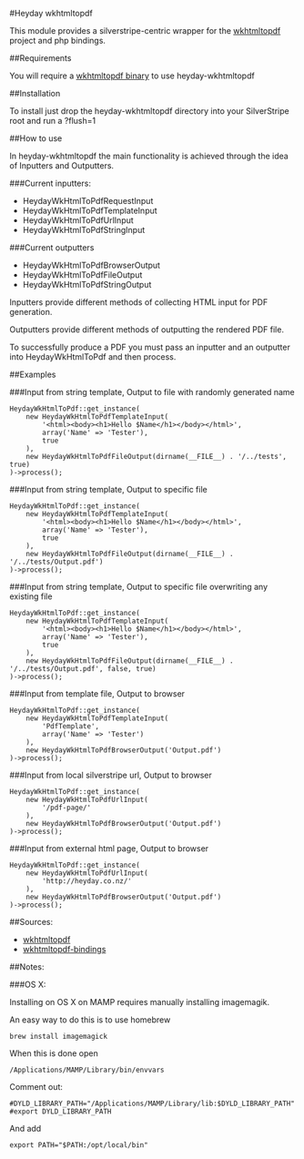 #Heyday wkhtmltopdf

This module provides a silverstripe-centric wrapper for the [wkhtmltopdf](http://code.google.com/p/wkhtmltopdf/) project and php bindings.

##Requirements

You will require a [wkhtmltopdf binary](http://code.google.com/p/wkhtmltopdf/downloads/list) to use heyday-wkhtmltopdf

##Installation

To install just drop the heyday-wkhtmltopdf directory into your SilverStripe root and run a ?flush=1

##How to use

In heyday-wkhtmltopdf the main functionality is achieved through the idea of Inputters and Outputters. 

###Current inputters:

- HeydayWkHtmlToPdfRequestInput
- HeydayWkHtmlToPdfTemplateInput
- HeydayWkHtmlToPdfUrlInput
- HeydayWkHtmlToPdfStringInput

###Current outputters

- HeydayWkHtmlToPdfBrowserOutput
- HeydayWkHtmlToPdfFileOutput
- HeydayWkHtmlToPdfStringOutput

Inputters provide different methods of collecting HTML input for PDF generation.

Outputters provide different methods of outputting the rendered PDF file.

To successfully produce a PDF you must pass an inputter and an outputter into HeydayWkHtmlToPdf and then process.

##Examples

###Input from string template, Output to file with randomly generated name

	HeydayWkHtmlToPdf::get_instance(
		new HeydayWkHtmlToPdfTemplateInput(
			'<html><body><h1>Hello $Name</h1></body></html>',
			array('Name' => 'Tester'),
			true
		),
		new HeydayWkHtmlToPdfFileOutput(dirname(__FILE__) . '/../tests', true) 
	)->process();

###Input from string template, Output to specific file

	HeydayWkHtmlToPdf::get_instance(
		new HeydayWkHtmlToPdfTemplateInput(
			'<html><body><h1>Hello $Name</h1></body></html>',
			array('Name' => 'Tester'),
			true
		),
		new HeydayWkHtmlToPdfFileOutput(dirname(__FILE__) . '/../tests/Output.pdf') 
	)->process();

###Input from string template, Output to specific file overwriting any existing file

	HeydayWkHtmlToPdf::get_instance(
		new HeydayWkHtmlToPdfTemplateInput(
			'<html><body><h1>Hello $Name</h1></body></html>',
			array('Name' => 'Tester'),
			true
		),
		new HeydayWkHtmlToPdfFileOutput(dirname(__FILE__) . '/../tests/Output.pdf', false, true) 
	)->process();

###Input from template file, Output to browser

	HeydayWkHtmlToPdf::get_instance(
		new HeydayWkHtmlToPdfTemplateInput(
			'PdfTemplate',
			array('Name' => 'Tester')
		),
		new HeydayWkHtmlToPdfBrowserOutput('Output.pdf')
	)->process();

###Input from local silverstripe url, Output to browser

	HeydayWkHtmlToPdf::get_instance(
		new HeydayWkHtmlToPdfUrlInput(
			'/pdf-page/'
		),
		new HeydayWkHtmlToPdfBrowserOutput('Output.pdf')
	)->process();

###Input from external html page, Output to browser

	HeydayWkHtmlToPdf::get_instance(
		new HeydayWkHtmlToPdfUrlInput(
			'http://heyday.co.nz/'
		),
		new HeydayWkHtmlToPdfBrowserOutput('Output.pdf')
	)->process();


##Sources:

- [wkhtmltopdf](https://github.com/antialize/wkhtmltopdf)
- [wkhtmltopdf-bindings](https://github.com/antialize/wkhtmltopdf-bindings)

##Notes:

###OS X:

Installing on OS X on MAMP requires manually installing imagemagik.

An easy way to do this is to use homebrew

	brew install imagemagick

When this is done open

	/Applications/MAMP/Library/bin/envvars


Comment out:

	#DYLD_LIBRARY_PATH="/Applications/MAMP/Library/lib:$DYLD_LIBRARY_PATH"
	#export DYLD_LIBRARY_PATH

And add

	export PATH="$PATH:/opt/local/bin"


